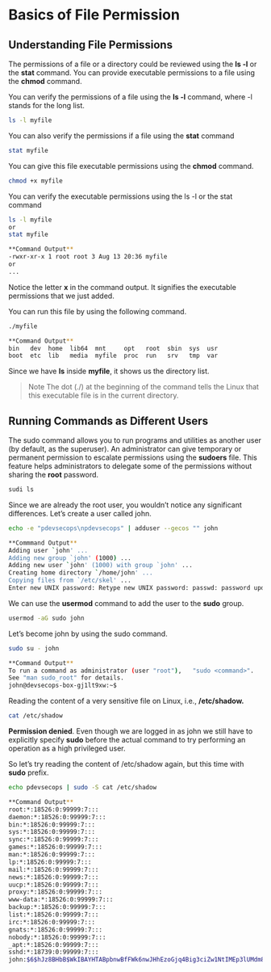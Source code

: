 # Basics of File Permission
## Understanding File Permissions
The permissions of a file or a directory could be reviewed using the **ls -l** or the **stat** command. You can provide executable permissions to a file using the **chmod** command.

You can verify the permissions of a file using the **ls -l** command, where -l stands for the long list.
```sh
ls -l myfile
```
You can also verify the permissions if a file using the **stat** command
```sh
stat myfile
```
You can give this file executable permissions using the **chmod** command.
```sh
chmod +x myfile
```
You can verify the executable permissions using the ls -l or the stat command
```sh
ls -l myfile
or 
stat myfile

**Command Output**
-rwxr-xr-x 1 root root 3 Aug 13 20:36 myfile
or
...
```
Notice the letter **x** in the command output. It signifies the executable permissions that we just added.

You can run this file by using the following command.
```sh
./myfile

**Command Output**
bin   dev  home  lib64  mnt     opt   root  sbin  sys  usr
boot  etc  lib   media  myfile  proc  run   srv   tmp  var
```
Since we have **ls** inside **myfile**, it shows us the directory list.
> Note The dot (./) at the beginning of the command tells the Linux that this executable file is in the current directory.

## Running Commands as Different Users
The sudo command allows you to run programs and utilities as another user (by default, as the superuser). An administrator can give temporary or permanent permission to escalate permissions using the **sudoers** file. This feature helps administrators to delegate some of the permissions without sharing the **root** password.
```sh
sudi ls
```
Since we are already the root user, you wouldn’t notice any significant differences. Let’s create a user called john.
```sh
echo -e "pdevsecops\npdevsecops" | adduser --gecos "" john

**Commmand Output**
Adding user `john' ...
Adding new group `john' (1000) ...
Adding new user `john' (1000) with group `john' ...
Creating home directory `/home/john' ...
Copying files from `/etc/skel' ...
Enter new UNIX password: Retype new UNIX password: passwd: password updated successfully
```
We can use the **usermod** command to add the user to the **sudo** group.
```sh
usermod -aG sudo john
```
Let’s become john by using the sudo command.
```sh
sudo su - john

**Command Output**
To run a command as administrator (user "root"),   "sudo <command>".
See "man sudo_root" for details.
john@devsecops-box-gj1lt9xw:~$
```
Reading the content of a very sensitive file on Linux, i.e., **/etc/shadow.**
```sh
cat /etc/shadow
```
**Permission denied**. Even though we are logged in as john we still have to explicitly specify **sudo** before the actual command to try performing an operation as a high privileged user.

So let’s try reading the content of /etc/shadow again, but this time with **sudo** prefix.
```sh
echo pdevsecops | sudo -S cat /etc/shadow

**Command Output**
root:*:18526:0:99999:7:::
daemon:*:18526:0:99999:7:::
bin:*:18526:0:99999:7:::
sys:*:18526:0:99999:7:::
sync:*:18526:0:99999:7:::
games:*:18526:0:99999:7:::
man:*:18526:0:99999:7:::
lp:*:18526:0:99999:7:::
mail:*:18526:0:99999:7:::
news:*:18526:0:99999:7:::
uucp:*:18526:0:99999:7:::
proxy:*:18526:0:99999:7:::
www-data:*:18526:0:99999:7:::
backup:*:18526:0:99999:7:::
list:*:18526:0:99999:7:::
irc:*:18526:0:99999:7:::
gnats:*:18526:0:99999:7:::
nobody:*:18526:0:99999:7:::
_apt:*:18526:0:99999:7:::
sshd:*:18739:0:99999:7:::
john:$6$hJz8BHbB$WkIBAYHTABpbnwBfFWk6nwJHhEzoGjq4Big3ciZw1NtIMEp3lUMdm8NOUKTrG8fgzQI/WzNRtd3FB88ODoIJw/:18759:0:99999:7:::
```

